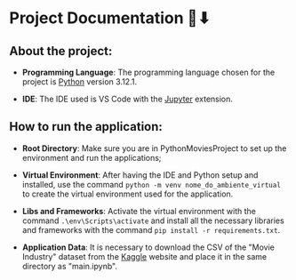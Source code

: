 # Project Documentation 🔎⬇ 

## About the project:

- **Programming Language**: The programming language chosen for the project is [Python](https://www.python.org/downloads/) version 3.12.1.

- **IDE**: The IDE used is VS Code with the [Jupyter](https://marketplace.visualstudio.com/items?itemName=ms-toolsai.jupyter) extension.

## How to run the application:

- **Root Directory**: Make sure you are in PythonMoviesProject to set up the environment and run the applications;

- **Virtual Environment**: After having the IDE and Python setup and installed, use the command `python -m venv nome_do_ambiente_virtual` to create the virtual environment used for the application.  

- **Libs and Frameworks**: Activate the virtual environment with the command `.\env\Scripts\activate` and install all the necessary libraries and frameworks with the command `pip install -r requirements.txt`.

- **Application Data**: It is necessary to download the CSV of the "Movie Industry" dataset from the [Kaggle](https://www.kaggle.com/datasets/danielgrijalvas/movies) website and place it in the same directory as "main.ipynb".